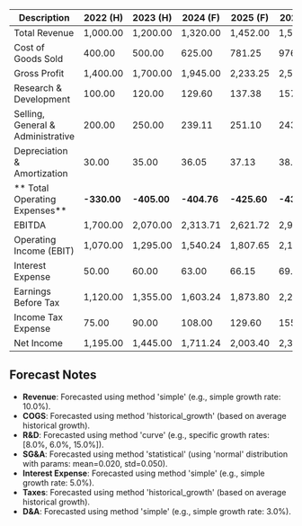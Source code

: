 | Description                           |    2022 (H) |    2023 (H) |    2024 (F) |    2025 (F) |    2026 (F) |
| ------------------------------------- | ----------- | ----------- | ----------- | ----------- | ----------- |
|     Total Revenue                     |    1,000.00 |    1,200.00 |    1,320.00 |    1,452.00 |    1,597.20 |
|     Cost of Goods Sold                |      400.00 |      500.00 |      625.00 |      781.25 |      976.56 |
|     Gross Profit                      |    1,400.00 |    1,700.00 |    1,945.00 |    2,233.25 |    2,573.76 |
|     Research & Development            |      100.00 |      120.00 |      129.60 |      137.38 |      157.98 |
|     Selling, General & Administrative |      200.00 |      250.00 |      239.11 |      251.10 |      243.20 |
|     Depreciation & Amortization       |       30.00 |       35.00 |       36.05 |       37.13 |       38.25 |
| **    Total Operating Expenses**      | **-330.00** | **-405.00** | **-404.76** | **-425.60** | **-439.42** |
|     EBITDA                            |    1,700.00 |    2,070.00 |    2,313.71 |    2,621.72 |    2,974.94 |
|     Operating Income (EBIT)           |    1,070.00 |    1,295.00 |    1,540.24 |    1,807.65 |    2,134.34 |
|     Interest Expense                  |       50.00 |       60.00 |       63.00 |       66.15 |       69.46 |
|     Earnings Before Tax               |    1,120.00 |    1,355.00 |    1,603.24 |    1,873.80 |    2,203.80 |
|     Income Tax Expense                |       75.00 |       90.00 |      108.00 |      129.60 |      155.52 |
|     Net Income                        |    1,195.00 |    1,445.00 |    1,711.24 |    2,003.40 |    2,359.32 |

## Forecast Notes
- **Revenue**: Forecasted using method 'simple' (e.g., simple growth rate: 10.0%).
- **COGS**: Forecasted using method 'historical_growth' (based on average historical growth).
- **R&D**: Forecasted using method 'curve' (e.g., specific growth rates: [8.0%, 6.0%, 15.0%]).
- **SG&A**: Forecasted using method 'statistical' (using 'normal' distribution with params: mean=0.020, std=0.050).
- **Interest Expense**: Forecasted using method 'simple' (e.g., simple growth rate: 5.0%).
- **Taxes**: Forecasted using method 'historical_growth' (based on average historical growth).
- **D&A**: Forecasted using method 'simple' (e.g., simple growth rate: 3.0%).